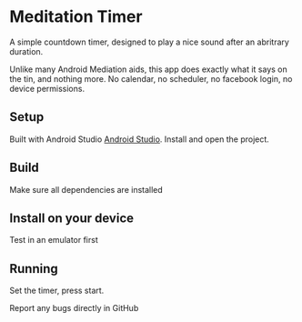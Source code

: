 # Meditation Timer

A simple countdown timer, designed to play a nice sound after an abritrary duration.

Unlike many Android Mediation aids, this app does exactly what it says on the tin, and nothing more. No calendar, no scheduler, no facebook login, no device permissions.

## Setup
Built with Android Studio [Android Studio](http://developer.android.com/sdk/installing/studio.html). Install and open the project.

## Build
Make sure all dependencies are installed

## Install on your device
Test in an emulator first

## Running

Set the timer, press start.

Report any bugs directly in GitHub